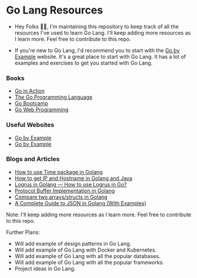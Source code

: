 # Go Lang Resources

- Hey Folks 🖐🏻, I'm maintaining this repository to keep track of all the resources I've used to learn Go Lang. I'll keep adding more resources as I learn more. Feel free to contribute to this repo.

- If you're new to Go Lang, I'd recommend you to start with the [Go by Example](https://gobyexample.com/) website. It's a great place to start with Go Lang. It has a lot of examples and exercises to get you started with Go Lang. 

### Books
- [Go in Action](https://www.manning.com/books/go-in-action)
- [The Go Programming Language](https://www.amazon.com/Programming-Language-Addison-Wesley-Professional-Computing/dp/0134190440)
- [Go Bootcamp](https://www.amazon.com/Go-Bootcamp-Quick-Start-Programming/dp/1680500524)
- [Go Web Programming](https://www.amazon.com/Go-Web-Programming-Scott-McKinney/dp/1617291781)

### Useful Websites
- [Go by Example](https://gobyexample.com/)
- [Go by Example](https://gobyexample.com/)

### Blogs and Articles
- [How to use Time package in Golang](https://codingyash.medium.com/how-to-use-time-package-in-golang-de71aa31a887)
- [How to get IP and Hostname in Golang and Java](https://codingyash.medium.com/how-to-get-ip-and-hostname-in-golang-and-java-71352c12cb33)
- [Logrus in Golang — How to use Logrus in Go?](https://codingyash.medium.com/logrus-in-golang-how-to-use-logrus-in-go-5f72f0c65202)
- [Protocol Buffer Implementation in Golang](https://codingyash.medium.com/protocol-buffer-implementation-in-golang-89345ca59192)
- [Compare two arrays/structs in Golang](https://codingyash.medium.com/compare-two-arrays-structs-in-go-42179db3862c)
- [A Complete Guide to JSON in Golang (With Examples)](https://www.sohamkamani.com/golang/json/)


Note: I'll keep adding more resources as I learn more. Feel free to contribute to this repo.

Further Plans:
- Will add example of design patterns in Go Lang.
- Will add example of Go Lang with Docker and Kubernetes.
- Will add example of Go Lang with all the popular databases.
- Will add example of Go Lang with all the popular frameworks.
- Project ideas in Go Lang. 